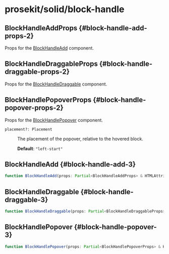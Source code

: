 # prosekit/solid/block-handle

## BlockHandleAddProps {#block-handle-add-props-2}

Props for the [BlockHandleAdd](block-handle.md#block-handle-add-3) component.

## BlockHandleDraggableProps {#block-handle-draggable-props-2}

Props for the [BlockHandleDraggable](block-handle.md#block-handle-draggable-3) component.

## BlockHandlePopoverProps {#block-handle-popover-props-2}

Props for the [BlockHandlePopover](block-handle.md#block-handle-popover-3) component.

<dl>

<dt>

`placement?: Placement`

</dt>

<dd>

The placement of the popover, relative to the hovered block.

**Default**: `"left-start"`

</dd>

</dl>

## BlockHandleAdd {#block-handle-add-3}

```ts
function BlockHandleAdd(props: Partial<BlockHandleAddProps> & HTMLAttributes<BlockHandleAdd>): Element
```

## BlockHandleDraggable {#block-handle-draggable-3}

```ts
function BlockHandleDraggable(props: Partial<BlockHandleDraggableProps> & HTMLAttributes<BlockHandleDraggable>): Element
```

## BlockHandlePopover {#block-handle-popover-3}

```ts
function BlockHandlePopover(props: Partial<BlockHandlePopoverProps> & HTMLAttributes<BlockHandlePopover>): Element
```
